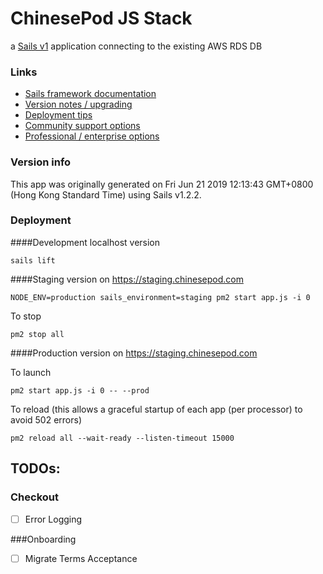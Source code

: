 # ChinesePod JS Stack

a [Sails v1](https://sailsjs.com) application connecting to the existing AWS RDS DB


### Links

+ [Sails framework documentation](https://sailsjs.com/get-started)
+ [Version notes / upgrading](https://sailsjs.com/documentation/upgrading)
+ [Deployment tips](https://sailsjs.com/documentation/concepts/deployment)
+ [Community support options](https://sailsjs.com/support)
+ [Professional / enterprise options](https://sailsjs.com/enterprise)


### Version info

This app was originally generated on Fri Jun 21 2019 12:13:43 GMT+0800 (Hong Kong Standard Time) using Sails v1.2.2.

### Deployment

####Development localhost version

`sails lift`

####Staging version on https://staging.chinesepod.com

`NODE_ENV=production sails_environment=staging pm2 start app.js -i 0`

To stop

`pm2 stop all`

####Production version on https://staging.chinesepod.com

To launch

`pm2 start app.js -i 0 -- --prod`

To reload (this allows a graceful startup of each app (per processor) to avoid 502 errors)

`pm2 reload all --wait-ready --listen-timeout 15000`


## TODOs:
### Checkout
- [ ] Error Logging


###Onboarding
- [ ] Migrate Terms Acceptance
